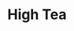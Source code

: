 ---
layout: project
title: "High Tea"
permalink: "/projects/2018/high-tea/"
projectyear: "2018"
categories: [current,project]
description: >
  Join us for an afternoon of Tea and scones, music and pottery auction to raise money for our upcoming season of choral concerts and collaborations. <br />

  Music will range from the first piece One Equall Musick ever performed in public, Gibbons's proto-existentialist madrigal, "What is Our Life?" to medieval French carols and chansons from past seasons, to the glorious polychoral motets of Gabrieli featured in our upcoming season. <br />

  We are so grateful for the support we've received over the years from friends and patrons. We look forward to singing for you again! <br />

  If you can't make it to the event itself but would like to support our fundraising efforts, we would be pleased to accept your support via our go fund me page: <br />

  <a href="https://www.gofundme.com/one-equall-musick-funding-campaign">https://www.gofundme.com/one-equall-musick-funding-campaign</a>
lead: "A high tea and concert of choral masterworks from the 15th to the 17th centuries"
performances:
  - title: "High Tea Fundraiser and Concert"
    subtitle: "Un thé social et concert de chef-d'oeuvres chorals du XVe au XVIIe siècles"
    date: "18 Novembre, 2018"
    time: "15 h"
    venue: "Dawson Hall, Église St-James United"
    address: "1425 rue City Councillors, Montreal QC"
    ticketsurl: "http://bit.ly/high-tea-nov18"
    facebookurl: "https://www.facebook.com/events/2363209860572922/"
    posterimage: "2018/high-tea.jpg"
    guests:
---